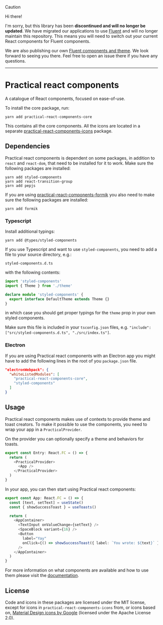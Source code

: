 
> [!CAUTION]
> Hi there!
>
> I'm sorry, but this library has been **discontinued and will no longer be updated**.
> We have migrated our applications to use [Fluent](https://react.fluentui.dev/)
> and will no longer maintain this repository. This means you will need to switch
> out your current React components for Fluent components.
>
> We are also publishing our own [Fluent components and theme](https://github.com/AxisCommunications/fluent-components).
> We look forward to seeing you there. Feel free to open an issue there if you
> have any questions.


---


# Practical react components

A catalogue of React components, focused on ease-of-use.

To install the core package, run:

```shell
yarn add practical-react-components-core
```

This contains all the core components. All the icons are located in a separate
[practical-react-components-icons](https://www.npmjs.com/package/practical-react-components-icons) package.

## Dependencies

Practical react components is dependent on some packages, in addition to `react`
and `react-dom`, that need to be installed for it to work. Make sure the
following packages are installed:

```shell
yarn add styled-components
yarn add react-transition-group
yarn add pepjs
```

If you are using [practical-react-components-formik](https://www.npmjs.com/package/practical-react-components-formik) you also need to make sure
the following packages are installed:

```shell
yarn add formik
```

### Typescript

Install additional typings:

```shell
yarn add @types/styled-components
```

If you use Typescript and want to use `styled-components`, you need to add a
file to your source directory, e.g.:

```shell
styled-components.d.ts
```

with the following contents:

```typescript
import 'styled-components'
import { Theme } from './theme'

declare module 'styled-components' {
  export interface DefaultTheme extends Theme {}
}
```

in which case you should get proper typings for the `theme` prop in your own
styled components.

Make sure this file is included in your `tsconfig.json` files, e.g.
`"include": ["src/styled-components.d.ts", "./src/index.ts"]`.

### Electron

If you are using Practical react components with an Electron app you might have
to add the following lines in the root of you `package.json` file.

```json
"electronWebpack": {
  "whiteListedModules": [
    "practical-react-components-core",
    "styled-components"
  ]
}
```

## Usage

Practical react components makes use of contexts to provide theme and toast
creators. To make it possible to use the components, you need to wrap your app
in a `PracticalProvider`.

On the provider you can optionally specify a theme and behaviors for toasts.

```typescript
export const Entry: React.FC = () => {
  return (
    <PracticalProvider>
      <App />
    </PracticalProvider>
  )
}
```

In your app, you can then start using Practical react components:

```typescript
export const App: React.FC = () => {
  const [text, setText] = useState()
  const { showSuccessToast } = useToasts()

  return (
    <AppContainer>
      <TextInput onValueChange={setText} />
      <SpaceBlock variant={16} />
      <Button
        label="Yay"
        onClick={() => showSuccessToast({ label: `You wrote: ${text}` })}
      />
    </AppContainer>
  )
}
```

For more information on what components are available and how to use them
please visit the [documentation](https://axiscommunications.github.io/practical-react-components).

## License

Code and icons in these packages are licensed under the MIT license, except for icons in `practical-react-components-icons` from, or icons based on, [Material Design icons by Google](https://github.com/google/material-design-icons) (licensed under the Apache License 2.0).
